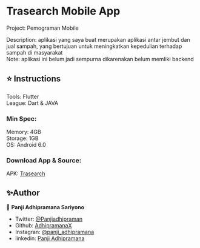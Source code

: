 # Trasearch Mobile App
Project: Pemograman Mobile

Description: aplikasi yang saya buat merupakan aplikasi antar jembut dan jual sampah, yang bertujuan untuk meningkatkan kepedulian terhadap sampah di masyarakat <br>
Note: aplikasi ini belum jadi sempurna dikarenakan belum memliki backend

## ⭐️ Instructions
Tools: Flutter<br>
League: Dart & JAVA<br>

### Min Spec:
Memory: 4GB<br>
Storage: 1GB<br>
OS: Android 6.0<br>

### Download App & Source:
APK: [Trasearch](https://drive.google.com/file/d/1fjATYIT0zD73kjTvC5O-B_Zmjvv-JUR6/view?usp=sharing)

## ✨Author
👤 **Panji Adhipramana Sariyono**

- Twitter: [@Panjiadhipraman](https://twitter.com/Panjiadhipraman)
- Github: [AdhipramanaX](https://github.com/adhipramanax)
- Instagran: [@panji_adhipramana](https://github.com/adhipramanax)
- linkedin: [Panji Adhipramana](https://www.linkedin.com/in/panji-adhipramana)